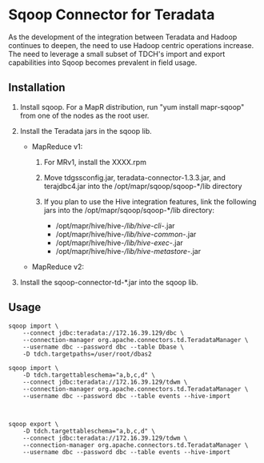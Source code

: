 
Sqoop Connector for Teradata 
============================

As the development of the integration between Teradata and Hadoop continues to
deepen, the need to use Hadoop centric operations increase. The need to leverage
a small subset of TDCH's import and export capabilities into Sqoop becomes 
prevalent in field usage.

Installation
------------

1. Install sqoop. For a MapR distribution, run "yum install mapr-sqoop" from
one of the nodes as the root user.

2. Install the Teradata jars in the sqoop lib.

	- MapReduce v1:
	
		1. For MRv1, install the XXXX.rpm
	
		2. Move tdgssconfig.jar, teradata-connector-1.3.3.jar, and terajdbc4.jar
		into the /opt/mapr/sqoop/sqoop-*/lib directory
	
		3. If you plan to use the Hive integration features, link the following 
		jars into the /opt/mapr/sqoop/sqoop-*/lib directory:
	
			- /opt/mapr/hive/hive-*/lib/hive-cli-*.jar
			- /opt/mapr/hive/hive-*/lib/hive-common-*.jar
			- /opt/mapr/hive/hive-*/lib/hive-exec-*.jar
			- /opt/mapr/hive/hive-*/lib/hive-metastore-*.jar

	- MapReduce v2:
	
3. Install the sqoop-connector-td-*.jar into the sqoop lib.


Usage
-----

	sqoop import \
		--connect jdbc:teradata://172.16.39.129/dbc \
		--connection-manager org.apache.connectors.td.TeradataManager \
		--username dbc --password dbc --table Dbase \
		-D tdch.targetpaths=/user/root/dbas2

	sqoop import \
		-D tdch.targettableschema="a,b,c,d" \
		--connect jdbc:teradata://172.16.39.129/tdwm \
		--connection-manager org.apache.connectors.td.TeradataManager \
		--username dbc --password dbc --table events --hive-import



	sqoop export \
		-D tdch.targettableschema="a,b,c,d" \
		--connect jdbc:teradata://172.16.39.129/tdwm \
		--connection-manager org.apache.connectors.td.TeradataManager \
		--username dbc --password dbc --table events --hive-import


